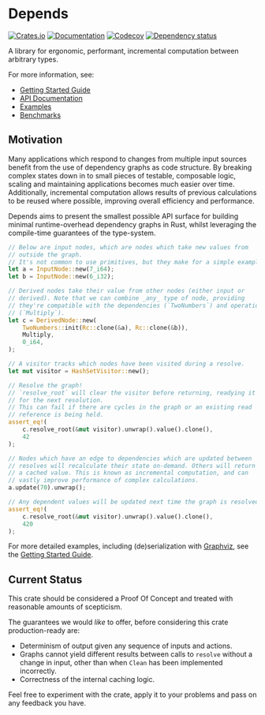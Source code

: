 # Depends

[![Crates.io](https://img.shields.io/crates/v/depends.svg)](https://crates.io/crates/depends)
[![Documentation](https://docs.rs/depends/badge.svg)](https://docs.rs/depends/)
[![Codecov](https://codecov.io/gh/Justice4Joffrey/depends-rs/coverage.svg?branch=master)](https://codecov.io/gh/Justice4Joffrey/depends-rs)
[![Dependency status](https://deps.rs/repo/github/Justice4Joffrey/depends-rs/status.svg)](https://deps.rs/repo/github/Justice4Joffrey/depends-rs)

A library for ergonomic, performant, incremental computation between arbitrary types.

For more information, see:

- [Getting Started Guide](https://justice4joffrey.github.io/depends-rs)
- [API Documentation](https://docs.rs/depends/)
- [Examples](https://github.com/Justice4Joffrey/depends-rs/tree/master/examples)
- [Benchmarks](https://github.com/Justice4Joffrey/depends-rs/tree/master/benches)

## Motivation

Many applications which respond to changes from multiple input sources benefit from the use of dependency graphs as code structure. By breaking complex states down in to small pieces of testable, composable logic, scaling and maintaining applications becomes much easier over time. Additionally, incremental computation allows results of previous calculations to be reused where possible, improving overall efficiency and performance.

Depends aims to present the smallest possible API surface for building minimal runtime-overhead dependency graphs in Rust, whilst leveraging the compile-time guarantees of the type-system.

```rust
// Below are input nodes, which are nodes which take new values from
// outside the graph.
// It's not common to use primitives, but they make for a simple example.
let a = InputNode::new(7_i64);
let b = InputNode::new(6_i32);

// Derived nodes take their value from other nodes (either input or
// derived). Note that we can combine _any_ type of node, providing
// they're compatible with the dependencies (`TwoNumbers`) and operation
// (`Multiply`).
let c = DerivedNode::new(
    TwoNumbers::init(Rc::clone(&a), Rc::clone(&b)),
    Multiply,
    0_i64,
);

// A visitor tracks which nodes have been visited during a resolve.
let mut visitor = HashSetVisitor::new();

// Resolve the graph!
// `resolve_root` will clear the visitor before returning, readying it
// for the next resolution.
// This can fail if there are cycles in the graph or an existing read
// reference is being held.
assert_eq!(
    c.resolve_root(&mut visitor).unwrap().value().clone(),
    42
);

// Nodes which have an edge to dependencies which are updated between
// resolves will recalculate their state on-demand. Others will return
// a cached value. This is known as incremental computation, and can
// vastly improve performance of complex calculations.
a.update(70).unwrap();

// Any dependent values will be updated next time the graph is resolved.
assert_eq!(
    c.resolve_root(&mut visitor).unwrap().value().clone(),
    420
);
```

For more detailed examples, including (de)serialization with [Graphviz](https://graphviz.org/), see the [Getting Started Guide](https://justice4joffrey.github.io/depends-rs).

## Current Status

This crate should be considered a Proof Of Concept and treated with reasonable amounts of scepticism.

The guarantees we would _like_ to offer, before considering this crate production-ready are:

- Determinism of output given any sequence of inputs and actions.
- Graphs cannot yield different results between calls to `resolve` without a change in input, other than when `Clean`
  has been implemented incorrectly.
- Correctness of the internal caching logic.

Feel free to experiment with the crate, apply it to your problems and pass on any feedback you have.
